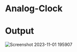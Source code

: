 # Analog-Clock
# Output
![Screenshot 2023-11-01 195907](https://github.com/ankit5026/Analog-Clock/assets/137088303/f3547510-f7e8-496a-95ba-a10e141133eb)
